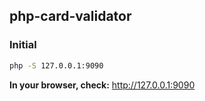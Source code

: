 ## php-card-validator
### Initial

```bash
php -S 127.0.0.1:9090
```

**In your browser, check:**
http://127.0.0.1:9090

